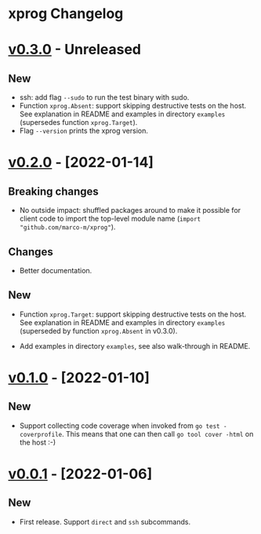 # xprog Changelog

# [v0.3.0] - Unreleased

## New

- ssh: add flag `--sudo` to run the test binary with sudo.
- Function `xprog.Absent`: support skipping destructive tests on the host.
  See explanation in README and examples in directory `examples` (supersedes function `xprog.Target`).
- Flag `--version` prints the xprog version.

# [v0.2.0] - [2022-01-14]

## Breaking changes

- No outside impact: shuffled packages around to make it possible for client code to import the top-level module name (`import "github.com/marco-m/xprog"`).

## Changes

- Better documentation.

## New

- Function `xprog.Target`: support skipping destructive tests on the host.
  See explanation in README and examples in directory `examples` (superseded by function `xprog.Absent` in v0.3.0).

- Add examples in directory `examples`, see also walk-through in README.

# [v0.1.0] - [2022-01-10]

## New

- Support collecting code coverage when invoked from `go test -coverprofile`. This means that one can then call `go tool cover -html` on the host :-)

# [v0.0.1] - [2022-01-06]

## New

- First release. Support `direct` and `ssh` subcommands.


[v0.0.1]: https://github.com/marco-m/xprog/releases/tag/v0.0.1
[v0.1.0]: https://github.com/marco-m/xprog/releases/tag/v0.1.0
[v0.2.0]: https://github.com/marco-m/xprog/releases/tag/v0.2.0
[v0.3.0]: https://github.com/marco-m/xprog/releases/tag/v0.3.0
